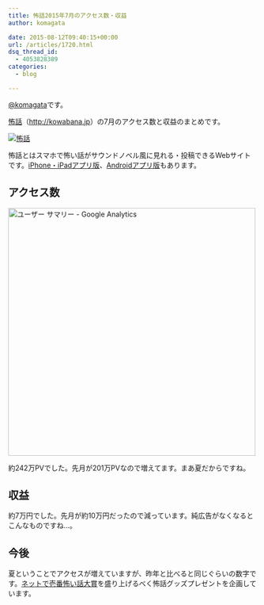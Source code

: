 ```yaml
---
title: 怖話2015年7月のアクセス数・収益
author: komagata

date: 2015-08-12T09:40:15+00:00
url: /articles/1720.html
dsq_thread_id:
  - 4053828389
categories:
  - blog

---
```

[@komagata][1]です。

<a title="怖話" href="http://kowabana.jp" target="_blank">怖話</a>（<a title="怖話" href="http://kowabana.jp" target="_blank">http://kowabana.jp</a>）の7月のアクセス数と収益のまとめです。


  <a href="http://kowabana.jp"><img src="http://i.gyazo.com/19e880127697f2aa72533b8e32ed6a2a.png" alt="怖話" /></a>


怖話とはスマホで怖い話がサウンドノベル風に見れる・投稿できるWebサイトです。<a title="怖話iPhone・iPadアプリ版" href="https://itunes.apple.com/jp/app/bu-hua-zui-buno1wan5000huano/id564486792?l=ja&mt=8" target="_blank">iPhone・iPadアプリ版</a>、<a title="怖話Androidアプリ版" href="https://play.google.com/store/apps/details?id=jp.fjord.kowabana" target="_blank">Androidアプリ版</a>もあります。

## アクセス数


  <img src="https://i.gyazo.com/0c7c3e113a16b0f186af737ca9686b91.png" alt="ユーザー サマリー - Google Analytics" width="500px" />


約242万PVでした。先月が201万PVなので増えてます。まあ夏だからですね。

## 収益

約7万円でした。先月が約10万円だったので減っています。純広告がなくなるとこんなものですね…。

## 今後

夏ということでアクセスが増えていますが、昨年と比べると同じぐらいの数字です。<a title="ネットで壱番怖い話大賞" href="http://kowabana.jp/grand_prize_2015" target="_blank">ネットで壱番怖い話大賞</a>を盛り上げるべく怖話グッズプレゼントを企画しています。

 [1]: http://twitter.com/komagata